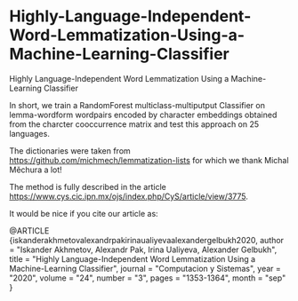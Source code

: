 # Highly-Language-Independent-Word-Lemmatization-Using-a-Machine-Learning-Classifier
Highly Language-Independent Word Lemmatization Using a Machine-Learning Classifier

In short, we train a RandomForest multiclass-multiputput Classifier on lemma-wordform wordpairs encoded by character embeddings obtained from the charcter cooccurrence matrix and test this approach on 25 languages.

The dictionaries were taken from https://github.com/michmech/lemmatization-lists for which we thank Michal Měchura a lot! 

The method is fully described in the article https://www.cys.cic.ipn.mx/ojs/index.php/CyS/article/view/3775.

It would be nice if you cite our article as:

@ARTICLE {iskanderakhmetovalexandrpakirinaualiyevaalexandergelbukh2020,
    author  = "Iskander Akhmetov, Alexandr Pak, Irina Ualiyeva, Alexander Gelbukh",
    title   = "Highly Language-Independent Word Lemmatization Using a Machine-Learning Classifier",
    journal = "Computacion y Sistemas",
    year    = "2020",
    volume  = "24",
    number  = "3",
    pages   = "1353-1364",
    month   = "sep"
}
